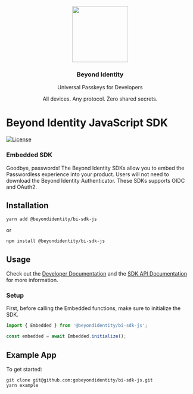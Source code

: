 <p align="center">
   <br/>
   <a href="https://developers.beyondidentity.com" target="_blank"><img src="https://user-images.githubusercontent.com/238738/178780350-489309c5-8fae-4121-a20b-562e8025c0ee.png" width="150px" ></a>
   <h3 align="center">Beyond Identity</h3>
   <p align="center">Universal Passkeys for Developers</p>
   <p align="center">
   All devices. Any protocol. Zero shared secrets.
   </p>
</p>

# Beyond Identity JavaScript SDK

[![License](https://img.shields.io/badge/License-Apache%202.0-blue.svg)](https://opensource.org/licenses/Apache-2.0)

### Embedded SDK

Goodbye, passwords! The Beyond Identity SDKs allow you to embed the Passwordless experience into your product. Users will not need to download the Beyond Identity Authenticator. These SDKs supports OIDC and OAuth2.

## Installation

```
yarn add @beyondidentity/bi-sdk-js
```
or
```
npm install @beyondidentity/bi-sdk-js
```

## Usage

Check out the [Developer Documentation](https://developer.beyondidentity.com) and the [SDK API Documentation](https://gobeyondidentity.github.io/bi-sdk-js/) for more information.

### Setup

First, before calling the Embedded functions, make sure to initialize the SDK.

```typescript
import { Embedded } from '@beyondidentity/bi-sdk-js';

const embedded = await Embedded.initialize();
```

## Example App

To get started:

```
git clone git@github.com:gobeyondidentity/bi-sdk-js.git
yarn example
```
